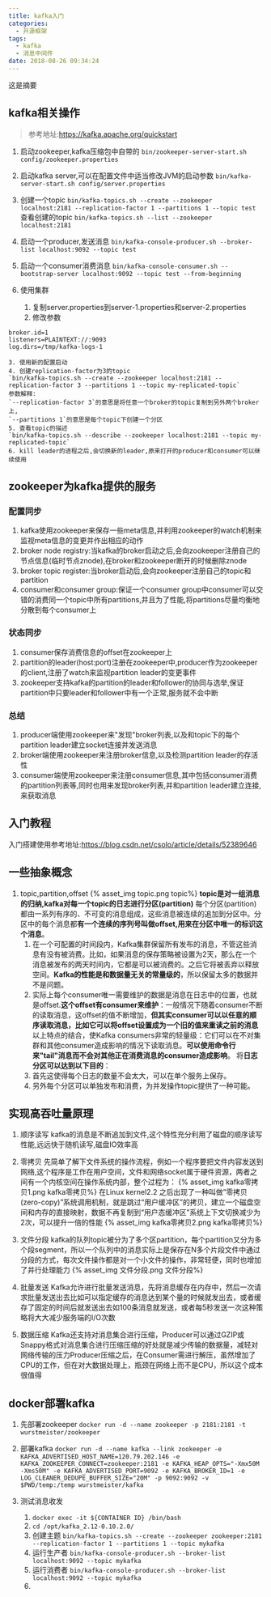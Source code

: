 ```yaml
---
title: kafka入门
categories:
  - 开源框架
tags:
  - kafka
  - 消息中间件
date: 2018-08-26 09:34:24
---
```

 这是摘要
 <!-- more -->


## kafka相关操作
> 参考地址:https://kafka.apache.org/quickstart

1. 启动zookeeper,kafka压缩包中自带的
`bin/zookeeper-server-start.sh config/zookeeper.properties`

2. 启动kafka server,可以在配置文件中适当修改JVM的启动参数
`bin/kafka-server-start.sh config/server.properties`

3. 创建一个topic
`bin/kafka-topics.sh --create --zookeeper localhost:2181 --replication-factor 1 --partitions 1 --topic test`
查看创建的topic
`bin/kafka-topics.sh --list --zookeeper localhost:2181`

4. 启动一个producer,发送消息
`bin/kafka-console-producer.sh --broker-list localhost:9092 --topic test`

5. 启动一个consumer消费消息
`bin/kafka-console-consumer.sh --bootstrap-server localhost:9092 --topic test --from-beginning`

6. 使用集群
	1. 复制server.properties到server-1.properties和server-2.properties 
	2. 修改参数
```
broker.id=1
listeners=PLAINTEXT://:9093
log.dirs=/tmp/kafka-logs-1 
```
	3. 使用新的配置启动
	4. 创建replication-factor为3的topic
	`bin/kafka-topics.sh --create --zookeeper localhost:2181 --replication-factor 3 --partitions 1 --topic my-replicated-topic`
	参数解释:
	`--replication-factor 3`的意思是将任意一个broker的topic复制到另外两个broker上,
	`--partitions 1`的意思是每个topic下创建一个分区
	5. 查看topic的描述
	`bin/kafka-topics.sh --describe --zookeeper localhost:2181 --topic my-replicated-topic`
	6. kill leader的进程之后,会切换新的leader,原来打开的producer和consumer可以继续使用

## zookeeper为kafka提供的服务
### 配置同步
1. kafka使用zookeeper来保存一些meta信息,并利用zookeeper的watch机制来监视meta信息的变更并作出相应的动作
2. broker node registry:当kafka的broker启动之后,会向zookeeper注册自己的节点信息(临时节点znode),在broker和zookeeper断开的时候删除znode
3. broker topic register:当broker启动后,会向zookeeper注册自己的topic和partition
4. consumer和consumer group:保证一个consumer group中consumer可以交错的消费同一个topic中所有partitions,并且为了性能,将partitions尽量均衡地分散到每个consumer上

### 状态同步
1. consumer保存消费信息的offset在zookeeper上
2. partition的leader(host:port)注册在zookeeper中,producer作为zookeeper的client,注册了watch来监视partition leader的变更事件
3. zookeeper支持kafka的partition的leader和follower的协同与选举,保证partition中只要leader和follower中有一个正常,服务就不会中断

### 总结
1. producer端使用zookeeper来"发现"broker列表,以及和topic下的每个partition leader建立socket连接并发送消息
2. broker端使用zookeeper来注册broker信息,以及检测partition leader的存活性
3. consumer端使用zookeeper来注册consumer信息,其中包括consumer消费的partition列表等,同时也用来发现broker列表,并和partition leader建立连接,来获取消息

## 入门教程
入门搭建使用参考地址:https://blog.csdn.net/csolo/article/details/52389646

## 一些抽象概念
1. topic,partition,offset
{% asset_img topic.png topic%}
**topic是对一组消息的归纳,kafka对每一个topic的日志进行分区(partition)**
每个分区(partition)都由一系列有序的、不可变的消息组成，这些消息被连续的追加到分区中。分区中的每个消息都**有一个连续的序列号叫做offset,用来在分区中唯一的标识这个消息**。
	1. 在一个可配置的时间段内，Kafka集群保留所有发布的消息，不管这些消息有没有被消费。比如，如果消息的保存策略被设置为2天，那么在一个消息被发布的两天时间内，它都是可以被消费的。之后它将被丢弃以释放空间。**Kafka的性能是和数据量无关的常量级的**，所以保留太多的数据并不是问题。
	2. 实际上每个consumer唯一需要维护的数据是消息在日志中的位置，也就是offset.**这个offset有consumer来维护**：一般情况下随着consumer不断的读取消息，这offset的值不断增加，**但其实consumer可以以任意的顺序读取消息，比如它可以将offset设置成为一个旧的值来重读之前的消息**
以上特点的结合，使Kafka consumers非常的轻量级：它们可以在不对集群和其他consumer造成影响的情况下读取消息。**可以使用命令行来"tail"消息而不会对其他正在消费消息的consumer造成影响**。
将**日志分区可以达到以下目的**：
	1. 首先这使得每个日志的数量不会太大，可以在单个服务上保存。
	2. 另外每个分区可以单独发布和消费，为并发操作topic提供了一种可能。


## 实现高吞吐量原理
1. 顺序读写
kafka的消息是不断追加到文件,这个特性充分利用了磁盘的顺序读写性能,远远快于随机读写,磁盘IO效率高
2. 零拷贝
先简单了解下文件系统的操作流程，例如一个程序要把文件内容发送到网络,这个程序是工作在用户空间，文件和网络socket属于硬件资源，两者之间有一个内核空间在操作系统内部，整个过程为：
{% asset_img kafka零拷贝1.png kafka零拷贝%}
在Linux kernel2.2 之后出现了一种叫做”零拷贝(zero-copy)”系统调用机制，就是跳过“用户缓冲区”的拷贝，建立一个磁盘空间和内存的直接映射，数据不再复制到“用户态缓冲区”系统上下文切换减少为2次，可以提升一倍的性能
{% asset_img kafka零拷贝2.png kafka零拷贝%}

3. 文件分段
 kafka的队列topic被分为了多个区partition，每个partition又分为多个段segment，所以一个队列中的消息实际上是保存在N多个片段文件中通过分段的方式，每次文件操作都是对一个小文件的操作，非常轻便，同时也增加了并行处理能力
{% asset_img 文件分段.png 文件分段%}

4. 批量发送
 Kafka允许进行批量发送消息，先将消息缓存在内存中，然后一次请求批量发送出去比如可以指定缓存的消息达到某个量的时候就发出去，或者缓存了固定的时间后就发送出去如100条消息就发送，或者每5秒发送一次这种策略将大大减少服务端的I/O次数

5. 数据压缩
Kafka还支持对消息集合进行压缩，Producer可以通过GZIP或Snappy格式对消息集合进行压缩压缩的好处就是减少传输的数据量，减轻对网络传输的压力Producer压缩之后，在Consumer需进行解压，虽然增加了CPU的工作，但在对大数据处理上，瓶颈在网络上而不是CPU，所以这个成本很值得


## docker部署kafka
1. 先部署zookeeper
`docker run -d --name zookeeper -p 2181:2181 -t wurstmeister/zookeeper`
2. 部署kafka
`docker run -d --name kafka --link zookeeper -e KAFKA_ADVERTISED_HOST_NAME=120.79.202.146 -e KAFKA_ZOOKEEPER_CONNECT=zookeeper:2181 -e KAFKA_HEAP_OPTS="-Xmx50M -Xms50M" -e KAFKA_ADVERTISED_PORT=9092 -e KAFKA_BROKER_ID=1 -e LOG_CLEANER_DEDUPE_BUFFER_SIZE="20M" -p 9092:9092 -v $PWD/temp:/temp wurstmeister/kafka`

3. 测试消息收发
	1. `docker exec -it ${CONTAINER ID} /bin/bash`
	2. `cd /opt/kafka_2.12-0.10.2.0/`
	3. 创建主题
	`bin/kafka-topics.sh --create --zookeeper zookeeper:2181 --replication-factor 1 --partitions 1 --topic mykafka  `
	4. 运行生产者
	`bin/kafka-console-producer.sh --broker-list localhost:9092 --topic mykafka`
	5. 运行消费者
	`bin/kafka-console-producer.sh --broker-list localhost:9092 --topic mykafka`
	6. 
















